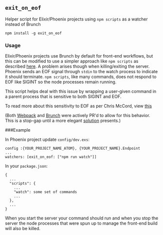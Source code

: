 ## `exit_on_eof`

Helper script for Elixir/Phoenix projects using `npm scripts` as a watcher instead of Brunch

`npm install -g exit_on_eof`

### Usage

Elixir/Phoenix projects use Brunch by default for front-end workflows, but this can be modified to use
a simpler approach like `npm scripts` as described [here](http://martinholman.co.nz/blog/2015/09/27/elixir-phoenix-browserify/).  A problem arises though
when killing/exiting the server.  Phoenix sends an EOF signal through `stdin` to the watch process
to indicate it should terminate.  `npm scripts`, like many commands, does not respond to EOF like SIGINT
so the node processes remain running.

This script helps deal with this issue by wrapping a user-given command in a parent process that is sensitive
to both SIGINT and EOF.

To read more about this sensitivity to EOF as per Chris McCord, view [this](https://groups.google.com/forum/#!topic/phoenix-talk/IHS9VoO8Kws)

(Both [Webpack](https://github.com/webpack/webpack/pull/1311) and [Brunch](https://github.com/brunch/brunch/blob/master/CHANGELOG.md) were actively PR'd to allow for this behavior.  This is a stop-gap until a more elegant [solution](https://github.com/phoenixframework/phoenix/issues/1540) presents.)

###Example

In Phoenix project update `config/dev.exs`:
```
config :{YOUR_PROJECT_NAME_ATOM}, {YOUR_PROJECT_NAME}.Endpoint
...
watchers: [exit_on_eof: ["npm run watch"]]
```
In your `package.json`:
```
{
  ...
  "scripts": {
    ...
    "watch": some set of commands
    ...
  },
  ...
}
```

When you start the server your command should run and when you stop the server
the node processes that were spun up to manage the front-end build will also
be killed.
